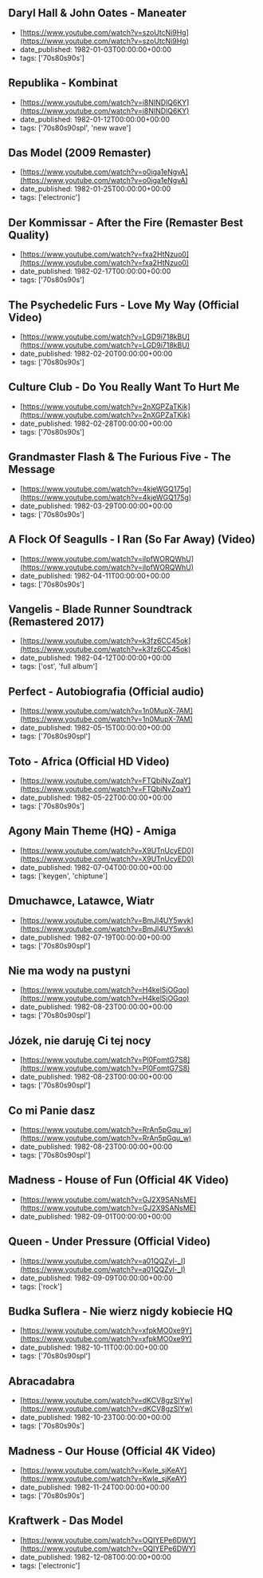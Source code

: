  ## Daryl Hall & John Oates - Maneater
 - [https://www.youtube.com/watch?v=szoUtcNi9Hg](https://www.youtube.com/watch?v=szoUtcNi9Hg)
 - date_published: 1982-01-03T00:00:00+00:00
 - tags: ['70s80s90s']

 ## Republika - Kombinat
 - [https://www.youtube.com/watch?v=i8NINDlQ6KY](https://www.youtube.com/watch?v=i8NINDlQ6KY)
 - date_published: 1982-01-12T00:00:00+00:00
 - tags: ['70s80s90spl', 'new wave']

 ## Das Model (2009 Remaster)
 - [https://www.youtube.com/watch?v=o0iga1eNgvA](https://www.youtube.com/watch?v=o0iga1eNgvA)
 - date_published: 1982-01-25T00:00:00+00:00
 - tags: ['electronic']

 ## Der Kommissar - After the Fire (Remaster Best Quality)
 - [https://www.youtube.com/watch?v=fxa2HtNzuo0](https://www.youtube.com/watch?v=fxa2HtNzuo0)
 - date_published: 1982-02-17T00:00:00+00:00
 - tags: ['70s80s90s']

 ## The Psychedelic Furs - Love My Way (Official Video)
 - [https://www.youtube.com/watch?v=LGD9i718kBU](https://www.youtube.com/watch?v=LGD9i718kBU)
 - date_published: 1982-02-20T00:00:00+00:00
 - tags: ['70s80s90s']

 ## Culture Club - Do You Really Want To Hurt Me
 - [https://www.youtube.com/watch?v=2nXGPZaTKik](https://www.youtube.com/watch?v=2nXGPZaTKik)
 - date_published: 1982-02-28T00:00:00+00:00
 - tags: ['70s80s90s']

 ## Grandmaster Flash & The Furious Five - The Message
 - [https://www.youtube.com/watch?v=4kjeWGQ175g](https://www.youtube.com/watch?v=4kjeWGQ175g)
 - date_published: 1982-03-29T00:00:00+00:00
 - tags: ['70s80s90s']

 ## A Flock Of Seagulls - I Ran (So Far Away) (Video)
 - [https://www.youtube.com/watch?v=iIpfWORQWhU](https://www.youtube.com/watch?v=iIpfWORQWhU)
 - date_published: 1982-04-11T00:00:00+00:00
 - tags: ['70s80s90s']

 ## Vangelis - Blade Runner Soundtrack (Remastered 2017)
 - [https://www.youtube.com/watch?v=k3fz6CC45ok](https://www.youtube.com/watch?v=k3fz6CC45ok)
 - date_published: 1982-04-12T00:00:00+00:00
 - tags: ['ost', 'full album']

 ## Perfect - Autobiografia (Official audio)
 - [https://www.youtube.com/watch?v=1n0MupX-7AM](https://www.youtube.com/watch?v=1n0MupX-7AM)
 - date_published: 1982-05-15T00:00:00+00:00
 - tags: ['70s80s90spl']

 ## Toto - Africa (Official HD Video)
 - [https://www.youtube.com/watch?v=FTQbiNvZqaY](https://www.youtube.com/watch?v=FTQbiNvZqaY)
 - date_published: 1982-05-22T00:00:00+00:00
 - tags: ['70s80s90s']

 ## Agony Main Theme (HQ) - Amiga
 - [https://www.youtube.com/watch?v=X9UTnUcyED0](https://www.youtube.com/watch?v=X9UTnUcyED0)
 - date_published: 1982-07-04T00:00:00+00:00
 - tags: ['keygen', 'chiptune']

 ## Dmuchawce, Latawce, Wiatr
 - [https://www.youtube.com/watch?v=BmJl4UY5wvk](https://www.youtube.com/watch?v=BmJl4UY5wvk)
 - date_published: 1982-07-19T00:00:00+00:00
 - tags: ['70s80s90spl']

 ## Nie ma wody na pustyni
 - [https://www.youtube.com/watch?v=H4kelSjOGqo](https://www.youtube.com/watch?v=H4kelSjOGqo)
 - date_published: 1982-08-23T00:00:00+00:00
 - tags: ['70s80s90spl']

 ## Józek, nie daruję Ci tej nocy
 - [https://www.youtube.com/watch?v=Pl0FomtG7S8](https://www.youtube.com/watch?v=Pl0FomtG7S8)
 - date_published: 1982-08-23T00:00:00+00:00
 - tags: ['70s80s90spl']

 ## Co mi Panie dasz
 - [https://www.youtube.com/watch?v=RrAn5pGqu_w](https://www.youtube.com/watch?v=RrAn5pGqu_w)
 - date_published: 1982-08-23T00:00:00+00:00
 - tags: ['70s80s90spl']

 ## Madness - House of Fun (Official 4K Video)
 - [https://www.youtube.com/watch?v=GJ2X9SANsME](https://www.youtube.com/watch?v=GJ2X9SANsME)
 - date_published: 1982-09-01T00:00:00+00:00

 ## Queen - Under Pressure (Official Video)
 - [https://www.youtube.com/watch?v=a01QQZyl-_I](https://www.youtube.com/watch?v=a01QQZyl-_I)
 - date_published: 1982-09-09T00:00:00+00:00
 - tags: ['rock']

 ## Budka Suflera - Nie wierz nigdy kobiecie HQ
 - [https://www.youtube.com/watch?v=xfpkMO0xe9Y](https://www.youtube.com/watch?v=xfpkMO0xe9Y)
 - date_published: 1982-10-11T00:00:00+00:00
 - tags: ['70s80s90spl']

 ## Abracadabra
 - [https://www.youtube.com/watch?v=dKCV8gzSlYw](https://www.youtube.com/watch?v=dKCV8gzSlYw)
 - date_published: 1982-10-23T00:00:00+00:00
 - tags: ['70s80s90s']

 ## Madness - Our House (Official 4K Video)
 - [https://www.youtube.com/watch?v=KwIe_sjKeAY](https://www.youtube.com/watch?v=KwIe_sjKeAY)
 - date_published: 1982-11-24T00:00:00+00:00
 - tags: ['70s80s90s']

 ## Kraftwerk - Das Model
 - [https://www.youtube.com/watch?v=OQIYEPe6DWY](https://www.youtube.com/watch?v=OQIYEPe6DWY)
 - date_published: 1982-12-08T00:00:00+00:00
 - tags: ['electronic']

